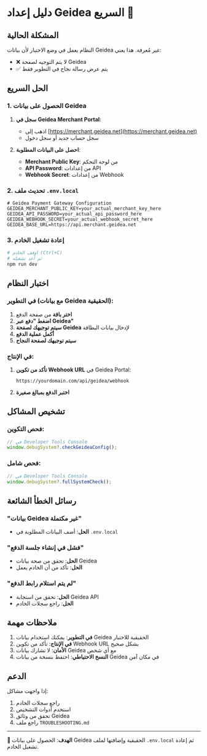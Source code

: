 # دليل إعداد Geidea السريع 🚀

## المشكلة الحالية

النظام يعمل في وضع الاختبار لأن بيانات Geidea غير مُعرفة. هذا يعني:
- ❌ لا يتم التوجيه لصفحة Geidea
- ✅ يتم عرض رسالة نجاح في التطوير فقط

## الحل السريع

### 1. الحصول على بيانات Geidea

1. **سجل في Geidea Merchant Portal**:
   - اذهب إلى [https://merchant.geidea.net](https://merchant.geidea.net)
   - سجل حساب جديد أو سجل دخول

2. **احصل على البيانات المطلوبة**:
   - **Merchant Public Key**: من لوحة التحكم
   - **API Password**: من إعدادات API
   - **Webhook Secret**: من إعدادات Webhook

### 2. تحديث ملف `.env.local`

```env
# Geidea Payment Gateway Configuration
GEIDEA_MERCHANT_PUBLIC_KEY=your_actual_merchant_key_here
GEIDEA_API_PASSWORD=your_actual_api_password_here
GEIDEA_WEBHOOK_SECRET=your_actual_webhook_secret_here
GEIDEA_BASE_URL=https://api.merchant.geidea.net
```

### 3. إعادة تشغيل الخادم

```bash
# أوقف الخادم (Ctrl+C)
# ثم أعد تشغيله
npm run dev
```

## اختبار النظام

### في التطوير (مع بيانات Geidea الحقيقية):

1. **اختر باقة** من صفحة الدفع
2. **اضغط "دفع عبر Geidea"**
3. **سيتم توجيهك لصفحة Geidea** لإدخال بيانات البطاقة
4. **أكمل عملية الدفع**
5. **سيتم توجيهك لصفحة النجاح**

### في الإنتاج:

1. **تأكد من تكوين Webhook URL** في Geidea Portal:
   ```
   https://yourdomain.com/api/geidea/webhook
   ```

2. **اختبر الدفع بمبالغ صغيرة**

## تشخيص المشاكل

### فحص التكوين:

```typescript
// في Developer Tools Console
window.debugSystem?.checkGeideaConfig();
```

### فحص شامل:

```typescript
// في Developer Tools Console
window.debugSystem?.fullSystemCheck();
```

## رسائل الخطأ الشائعة

### "بيانات Geidea غير مكتملة"
- **الحل**: أضف البيانات المطلوبة في `.env.local`

### "فشل في إنشاء جلسة الدفع"
- **الحل**: تحقق من صحة بيانات Geidea
- **الحل**: تأكد من أن الخادم يعمل

### "لم يتم استلام رابط الدفع"
- **الحل**: تحقق من استجابة Geidea API
- **الحل**: راجع سجلات الخادم

## ملاحظات مهمة

1. **في التطوير**: يمكنك استخدام بيانات Geidea الحقيقية للاختبار
2. **في الإنتاج**: تأكد من تكوين Webhook URL بشكل صحيح
3. **الأمان**: لا تشارك بيانات Geidea مع أي شخص
4. **النسخ الاحتياطي**: احتفظ بنسخة من بيانات Geidea في مكان آمن

## الدعم

إذا واجهت مشاكل:
1. راجع سجلات الخادم
2. استخدم أدوات التشخيص
3. تحقق من وثائق Geidea
4. راجع ملف `TROUBLESHOOTING.md`

---

**🎯 الهدف**: الحصول على بيانات Geidea الحقيقية وإضافتها لملف `.env.local` ثم إعادة تشغيل الخادم. 
